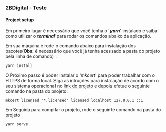 ### 2BDigital - Teste

#### Project setup
Em primeiro lugar é necessário que você tenha o '**_yarn_**' instalado e saiba como utilizar o **_terminal_** para rodar os comandos abaixo da aplicação.

Em sua máquina e rode o comando abaixo para instalação dos pacotes(**Obs:** é necessário que você já tenha acessado a pasta do projeto pela linha de comando) :
```
yarn install
```

O Próximo passo é poder instalar o '_mkcert_' para poder trabalhar com o HTTPS de forma local. Siga as intruções para instalação de acordo com o seu sistema operacional no [link do projeto](https://github.com/FiloSottile/mkcert) e depois efetue o seguinte comando na pasta do projeto:

```
mkcert licensed "*.licensed" licensed localhost 127.0.0.1 ::1
```

Em Seguida para compilar o projeto, rode o seguinte comando na pasta do projeto

```
yarn serve
```
